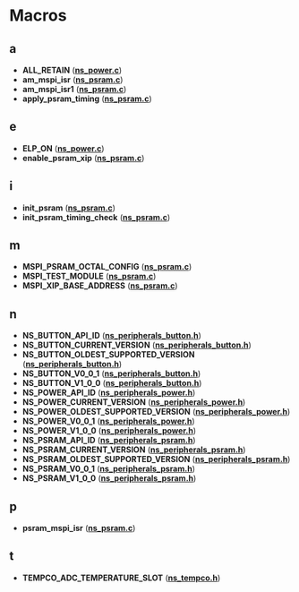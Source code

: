 
# Macros



## a

* **ALL\_RETAIN** ([**ns\_power.c**](apollo5_2ns__power_8c.md))
* **am\_mspi\_isr** ([**ns\_psram.c**](apollo5_2ns__psram_8c.md))
* **am\_mspi\_isr1** ([**ns\_psram.c**](apollo5_2ns__psram_8c.md))
* **apply\_psram\_timing** ([**ns\_psram.c**](apollo5_2ns__psram_8c.md))


## e

* **ELP\_ON** ([**ns\_power.c**](apollo5_2ns__power_8c.md))
* **enable\_psram\_xip** ([**ns\_psram.c**](apollo5_2ns__psram_8c.md))


## i

* **init\_psram** ([**ns\_psram.c**](apollo5_2ns__psram_8c.md))
* **init\_psram\_timing\_check** ([**ns\_psram.c**](apollo5_2ns__psram_8c.md))


## m

* **MSPI\_PSRAM\_OCTAL\_CONFIG** ([**ns\_psram.c**](apollo5_2ns__psram_8c.md))
* **MSPI\_TEST\_MODULE** ([**ns\_psram.c**](apollo5_2ns__psram_8c.md))
* **MSPI\_XIP\_BASE\_ADDRESS** ([**ns\_psram.c**](apollo5_2ns__psram_8c.md))


## n

* **NS\_BUTTON\_API\_ID** ([**ns\_peripherals\_button.h**](ns__peripherals__button_8h.md))
* **NS\_BUTTON\_CURRENT\_VERSION** ([**ns\_peripherals\_button.h**](ns__peripherals__button_8h.md))
* **NS\_BUTTON\_OLDEST\_SUPPORTED\_VERSION** ([**ns\_peripherals\_button.h**](ns__peripherals__button_8h.md))
* **NS\_BUTTON\_V0\_0\_1** ([**ns\_peripherals\_button.h**](ns__peripherals__button_8h.md))
* **NS\_BUTTON\_V1\_0\_0** ([**ns\_peripherals\_button.h**](ns__peripherals__button_8h.md))
* **NS\_POWER\_API\_ID** ([**ns\_peripherals\_power.h**](ns__peripherals__power_8h.md))
* **NS\_POWER\_CURRENT\_VERSION** ([**ns\_peripherals\_power.h**](ns__peripherals__power_8h.md))
* **NS\_POWER\_OLDEST\_SUPPORTED\_VERSION** ([**ns\_peripherals\_power.h**](ns__peripherals__power_8h.md))
* **NS\_POWER\_V0\_0\_1** ([**ns\_peripherals\_power.h**](ns__peripherals__power_8h.md))
* **NS\_POWER\_V1\_0\_0** ([**ns\_peripherals\_power.h**](ns__peripherals__power_8h.md))
* **NS\_PSRAM\_API\_ID** ([**ns\_peripherals\_psram.h**](ns__peripherals__psram_8h.md))
* **NS\_PSRAM\_CURRENT\_VERSION** ([**ns\_peripherals\_psram.h**](ns__peripherals__psram_8h.md))
* **NS\_PSRAM\_OLDEST\_SUPPORTED\_VERSION** ([**ns\_peripherals\_psram.h**](ns__peripherals__psram_8h.md))
* **NS\_PSRAM\_V0\_0\_1** ([**ns\_peripherals\_psram.h**](ns__peripherals__psram_8h.md))
* **NS\_PSRAM\_V1\_0\_0** ([**ns\_peripherals\_psram.h**](ns__peripherals__psram_8h.md))


## p

* **psram\_mspi\_isr** ([**ns\_psram.c**](apollo5_2ns__psram_8c.md))


## t

* **TEMPCO\_ADC\_TEMPERATURE\_SLOT** ([**ns\_tempco.h**](ns__tempco_8h.md))




